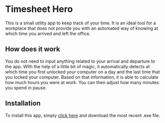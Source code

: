 # Timesheet Hero
This is a small utility app to keep track of your time. It is an ideal tool for a workplace that does not provide you with an automated way of knowing at which time you arrived and left the office.

## How does it work
You do not need to input anything related to your arrival and departure to the app. With the help of a little bit of magic, it automatically detects at which time you first unlocked your computer on a day and the last time that you locked your computer.
Based on that information, it is able to calculate how much hours you were at work. You can then adjust how many minutes you spend in pause.

## Installation
To install this app, simply [click here](https://github.com/Moustachauve/Timesheet-Hero/releases/latest) and download the most recent .exe file.
